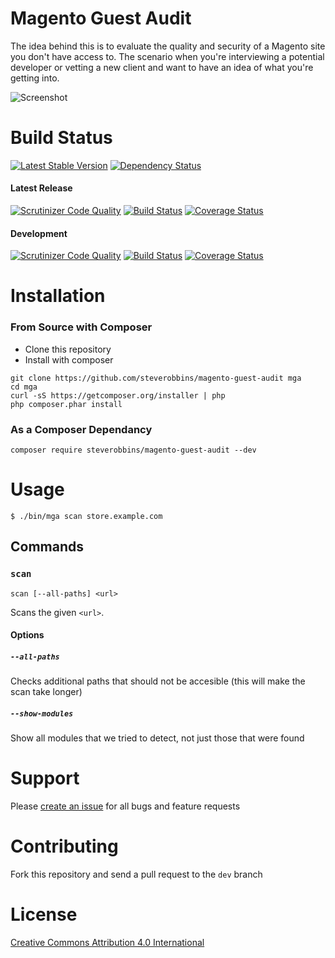 Magento Guest Audit
===

The idea behind this is to evaluate the quality and security of a Magento site you don't have access to.  The scenario when you're interviewing a potential developer or vetting a new client and want to have an idea of what you're getting into.

![Screenshot](http://i.imgur.com/uC1ZD8i.png)

# Build Status

[![Latest Stable Version](https://img.shields.io/packagist/v/steverobbins/magento-guest-audit.svg)](https://packagist.org/packages/steverobbins/magento-guest-audit)
[![Dependency Status](https://www.versioneye.com/user/projects/5507a68b66e561507b0001ff/badge.svg?style=flat)](https://www.versioneye.com/user/projects/5507a68b66e561507b0001ff)

#### Latest Release

[![Scrutinizer Code Quality](https://scrutinizer-ci.com/g/steverobbins/magento-guest-audit/badges/quality-score.png?b=master)](https://scrutinizer-ci.com/g/steverobbins/magento-guest-audit/?branch=master)
[![Build Status](https://travis-ci.org/steverobbins/magento-guest-audit.svg?branch=master)](https://travis-ci.org/steverobbins/magento-guest-audit)
[![Coverage Status](https://coveralls.io/repos/steverobbins/magento-guest-audit/badge.svg?branch=master)](https://coveralls.io/r/steverobbins/magento-guest-audit?branch=master)

#### Development

[![Scrutinizer Code Quality](https://scrutinizer-ci.com/g/steverobbins/magento-guest-audit/badges/quality-score.png?b=dev)](https://scrutinizer-ci.com/g/steverobbins/magento-guest-audit/?branch=dev)
[![Build Status](https://travis-ci.org/steverobbins/magento-guest-audit.svg?branch=dev)](https://travis-ci.org/steverobbins/magento-guest-audit)
[![Coverage Status](https://coveralls.io/repos/steverobbins/magento-guest-audit/badge.svg?branch=dev)](https://coveralls.io/r/steverobbins/magento-guest-audit?branch=dev)

# Installation

### From Source with Composer

* Clone this repository
* Install with composer

```
git clone https://github.com/steverobbins/magento-guest-audit mga
cd mga
curl -sS https://getcomposer.org/installer | php
php composer.phar install
```

### As a Composer Dependancy

```
composer require steverobbins/magento-guest-audit --dev
```

# Usage

    $ ./bin/mga scan store.example.com

## Commands

### `scan`

    scan [--all-paths] <url>

Scans the given `<url>`.

#### Options

##### `--all-paths`

Checks additional paths that should not be accesible (this will make the scan take longer)

##### `--show-modules`

Show all modules that we tried to detect, not just those that were found

# Support

Please [create an issue](https://github.com/steverobbins/magento-guest-audit/issues/new) for all bugs and feature requests

# Contributing

Fork this repository and send a pull request to the `dev` branch

# License

[Creative Commons Attribution 4.0 International](https://creativecommons.org/licenses/by/4.0/)
